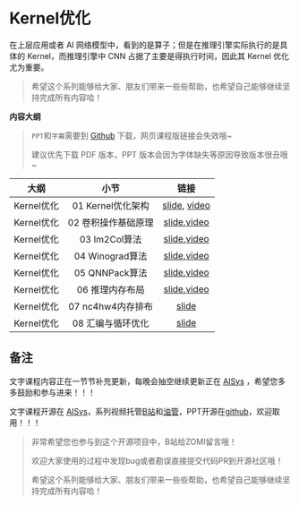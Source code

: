 <!--Copyright © ZOMI 适用于[License](https://github.com/chenzomi12/DeepLearningSystem)版权许可-->

# Kernel优化

在上层应用或者 AI 网络模型中，看到的是算子；但是在推理引擎实际执行的是具体的 Kernel，而推理引擎中 CNN 占据了主要是得执行时间，因此其 Kernel 优化尤为重要。

> 希望这个系列能够给大家、朋友们带来一些些帮助，也希望自己能够继续坚持完成所有内容哈！

**内容大纲**

> `PPT`和`字幕`需要到 [Github](https://github.com/chenzomi12/DeepLearningSystem) 下载，网页课程版链接会失效哦~
>
> 建议优先下载 PDF 版本，PPT 版本会因为字体缺失等原因导致版本很丑哦~

| 大纲 | 小节 | 链接|
|:--:|:--:|:--:|
| Kernel优化 | 01 Kernel优化架构 | [slide](./01.introduction.pdf), [video](https://www.bilibili.com/video/BV1Ze4y1c7Bb/) |
| Kernel优化 | 02 卷积操作基础原理 | [slide](./02.conv.pdf),[video](https://www.bilibili.com/video/BV1No4y1e7KX/) |
| Kernel优化 | 03 Im2Col算法 | [slide](./03.im2col.pdf),[video](https://www.bilibili.com/video/BV1Ys4y1o7XW/) |
| Kernel优化 | 04 Winograd算法 | [slide](./04.winograd.pdf),[video](https://www.bilibili.com/video/BV1vv4y1Y7sc/) |
| Kernel优化 | 05 QNNPack算法| [slide](./05.qnnpack.pdf),[video](https://www.bilibili.com/video/BV1ms4y1o7ki/) |
| Kernel优化 | 06 推理内存布局 | [slide](./06.memory.pdf),[video](https://www.bilibili.com/video/BV1eX4y1X7mL/) |
| Kernel优化 | 07 nc4hw4内存排布 | [slide](./07.nc4hw4.pdf) |
| Kernel优化 | 08 汇编与循环优化| [slide](./08.others.pdf) |

## 备注

文字课程内容正在一节节补充更新，每晚会抽空继续更新正在 [AISys](https://chenzomi12.github.io/) ，希望您多多鼓励和参与进来！！！

文字课程开源在 [AISys](https://chenzomi12.github.io/)，系列视频托管[B站](https://space.bilibili.com/517221395)和[油管](https://www.youtube.com/@ZOMI666/videos)，PPT开源在[github](https://github.com/chenzomi12/DeepLearningSystem)，欢迎取用！！！

> 非常希望您也参与到这个开源项目中，B站给ZOMI留言哦！
>
> 欢迎大家使用的过程中发现bug或者勘误直接提交代码PR到开源社区哦！
>
> 希望这个系列能够给大家、朋友们带来一些些帮助，也希望自己能够继续坚持完成所有内容哈！
